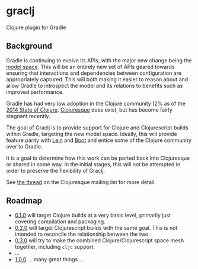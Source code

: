 # graclj
Clojure plugin for Gradle

## Background

Gradle is continuing to evolve its APIs, with the major new change being the [model space](https://docs.gradle.org/nightly/userguide/new_model.html).
This will be an entirely new set of APIs geared towards ensuring that interactions and dependencies between configuration are appropriately
captured. This will both making it easier to reason about and allow Gradle to introspect the model and its relations to benefits such as improved
performance.

Gradle has had very low adoption in the Clojure community (2% as of the [2014 State of Clojure](https://cognitect.wufoo.com/reports/state-of-clojure-2014-results/).
[Clojuresque](https://bitbucket.org/clojuresque/) does exist, but has become fairly stagnant recently.

The goal of Graclj is to provide support for Clojure and Clojurescript builds within Gradle, targeting the new model space. Ideally,
this will provide feature parity with [Lein](http://leiningen.org/) and [Boot](http://boot-clj.com/) and entice some of the Clojure
community over to Gradle.

It is a goal to determine how this work can be ported back into Clojuresque or shared in some way. In the initial stages, this
will not be attempted in order to preserve the flexibility of Graclj.

See [the thread](https://groups.google.com/forum/#!topic/clojuresque/1j24yiOGa30) on the Clojuresque mailing list for
more detail.

## Roadmap

* [0.1.0](https://github.com/graclj/graclj/milestones/0.1.0) will target Clojure builds at a very basic level, primarily just covering compilation and packaging.
* [0.2.0](https://github.com/graclj/graclj/milestones/0.2.0) will target Clojurescript builds with the same goal. This is not intended to reconcile the relationship between the two.
* [0.3.0](https://github.com/graclj/graclj/milestones/0.3.0) will try to make the combined Clojure/Clojurescript space mesh together, including `cljc` support.
* ...
* [1.0.0](https://github.com/graclj/graclj/milestones/1.0.0) ... many great things ...
